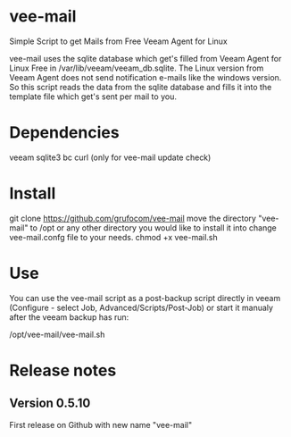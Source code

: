 # vee-mail
Simple Script to get Mails from Free Veeam Agent for Linux

vee-mail uses the sqlite database which get's filled from Veeam Agent for Linux Free in /var/lib/veeam/veeam_db.sqlite.
The Linux version from Veeam Agent does not send notification e-mails like the windows version.
So this script reads the data from the sqlite database and fills it into the template file which get's sent per mail to you.

# Dependencies

veeam
sqlite3
bc
curl (only for vee-mail update check)

# Install

git clone https://github.com/grufocom/vee-mail
move the directory "vee-mail" to /opt or any other directory you would like to install it into
change vee-mail.confg file to your needs.
chmod +x vee-mail.sh

# Use

You can use the vee-mail script as a post-backup script directly in veeam (Configure - select Job, Advanced/Scripts/Post-Job) or start it manualy after the veeam backup has run:

/opt/vee-mail/vee-mail.sh


# Release notes

## Version 0.5.10
First release on Github with new name "vee-mail"

